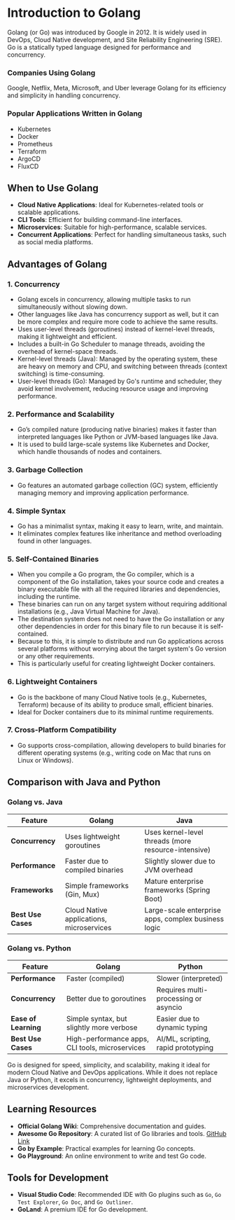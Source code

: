# Introduction to Golang

Golang (or Go) was introduced by Google in 2012. It is widely used in DevOps, Cloud Native development, and Site Reliability Engineering (SRE). Go is a statically typed language designed for performance and concurrency.

### Companies Using Golang
Google, Netflix, Meta, Microsoft, and Uber leverage Golang for its efficiency and simplicity in handling concurrency.

### Popular Applications Written in Golang
- Kubernetes
- Docker
- Prometheus
- Terraform
- ArgoCD
- FluxCD

## When to Use Golang
- **Cloud Native Applications**: Ideal for Kubernetes-related tools or scalable applications.
- **CLI Tools**: Efficient for building command-line interfaces.
- **Microservices**: Suitable for high-performance, scalable services.
- **Concurrent Applications**: Perfect for handling simultaneous tasks, such as social media platforms.

## Advantages of Golang

### 1. Concurrency
- Golang excels in concurrency, allowing multiple tasks to run simultaneously without slowing down.
- Other languages like Java has concurrency support as well, but it can be more complex and require more code to achieve the same results.
- Uses user-level threads (goroutines) instead of kernel-level threads, making it lightweight and efficient.
- Includes a built-in Go Scheduler to manage threads, avoiding the overhead of kernel-space threads.
- Kernel-level threads (Java): Managed by the operating system, these are heavy on memory and CPU, and switching between threads (context switching) is time-consuming.
- User-level threads (Go): Managed by Go's runtime and scheduler, they avoid kernel involvement, reducing resource usage and improving performance.

### 2. Performance and Scalability
- Go’s compiled nature (producing native binaries) makes it faster than interpreted languages like Python or JVM-based languages like Java.
- It is used to build large-scale systems like Kubernetes and Docker, which handle thousands of nodes and containers.

### 3. Garbage Collection
- Go features an automated garbage collection (GC) system, efficiently managing memory and improving application performance.

### 4. Simple Syntax
- Go has a minimalist syntax, making it easy to learn, write, and maintain.
- It eliminates complex features like inheritance and method overloading found in other languages.

### 5. Self-Contained Binaries
- When you compile a Go program, the Go compiler, which is a component of the Go installation, takes your source code and creates a binary executable file with all the required libraries and dependencies, including the runtime.
- These binaries can run on any target system without requiring additional installations (e.g., Java Virtual Machine for Java).
- The destination system does not need to have the Go installation or any other dependencies in order for this binary file to run because it is self-contained.
- Because to this, it is simple to distribute and run Go applications across several platforms without worrying about the target system's Go version or any other requirements. 
- This is particularly useful for creating lightweight Docker containers.

### 6. Lightweight Containers
- Go is the backbone of many Cloud Native tools (e.g., Kubernetes, Terraform) because of its ability to produce small, efficient binaries.
- Ideal for Docker containers due to its minimal runtime requirements.

### 7. Cross-Platform Compatibility
- Go supports cross-compilation, allowing developers to build binaries for different operating systems (e.g., writing code on Mac that runs on Linux or Windows).

## Comparison with Java and Python

### Golang vs. Java
| Feature | Golang | Java |
|---------|--------|------|
| **Concurrency** | Uses lightweight goroutines | Uses kernel-level threads (more resource-intensive) |
| **Performance** | Faster due to compiled binaries | Slightly slower due to JVM overhead |
| **Frameworks** | Simple frameworks (Gin, Mux) | Mature enterprise frameworks (Spring Boot) |
| **Best Use Cases** | Cloud Native applications, microservices | Large-scale enterprise apps, complex business logic |

### Golang vs. Python
| Feature | Golang | Python |
|---------|--------|--------|
| **Performance** | Faster (compiled) | Slower (interpreted) |
| **Concurrency** | Better due to goroutines | Requires multi-processing or asyncio |
| **Ease of Learning** | Simple syntax, but slightly more verbose | Easier due to dynamic typing |
| **Best Use Cases** | High-performance apps, CLI tools, microservices | AI/ML, scripting, rapid prototyping |

Go is designed for speed, simplicity, and scalability, making it ideal for modern Cloud Native and DevOps applications. While it does not replace Java or Python, it excels in concurrency, lightweight deployments, and microservices development.

## Learning Resources
- **Official Golang Wiki**: Comprehensive documentation and guides.
- **Awesome Go Repository**: A curated list of Go libraries and tools. [GitHub Link](https://github.com/avelino/awesome-go)
- **Go by Example**: Practical examples for learning Go concepts.
- **Go Playground**: An online environment to write and test Go code.

## Tools for Development
- **Visual Studio Code**: Recommended IDE with Go plugins such as `Go`, `Go Test Explorer`, `Go Doc`, and `Go Outliner`.
- **GoLand**: A premium IDE for Go development.



